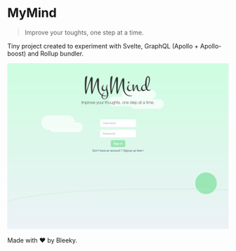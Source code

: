 # MyMind

> Improve your toughts, one step at a time.

Tiny project created to experiment with Svelte, GraphQL (Apollo + Apollo-boost) and Rollup bundler.

![Homescreen](/static/preview.png "Preview")

Made with ❤️ by Bleeky.